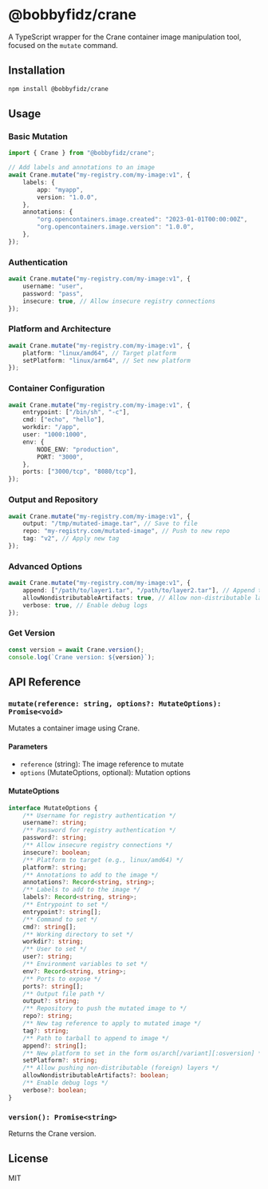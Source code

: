 # @bobbyfidz/crane

A TypeScript wrapper for the Crane container image manipulation tool, focused on the `mutate` command.

## Installation

```bash
npm install @bobbyfidz/crane
```

## Usage

### Basic Mutation

```typescript
import { Crane } from "@bobbyfidz/crane";

// Add labels and annotations to an image
await Crane.mutate("my-registry.com/my-image:v1", {
    labels: {
        app: "myapp",
        version: "1.0.0",
    },
    annotations: {
        "org.opencontainers.image.created": "2023-01-01T00:00:00Z",
        "org.opencontainers.image.version": "1.0.0",
    },
});
```

### Authentication

```typescript
await Crane.mutate("my-registry.com/my-image:v1", {
    username: "user",
    password: "pass",
    insecure: true, // Allow insecure registry connections
});
```

### Platform and Architecture

```typescript
await Crane.mutate("my-registry.com/my-image:v1", {
    platform: "linux/amd64", // Target platform
    setPlatform: "linux/arm64", // Set new platform
});
```

### Container Configuration

```typescript
await Crane.mutate("my-registry.com/my-image:v1", {
    entrypoint: ["/bin/sh", "-c"],
    cmd: ["echo", "hello"],
    workdir: "/app",
    user: "1000:1000",
    env: {
        NODE_ENV: "production",
        PORT: "3000",
    },
    ports: ["3000/tcp", "8080/tcp"],
});
```

### Output and Repository

```typescript
await Crane.mutate("my-registry.com/my-image:v1", {
    output: "/tmp/mutated-image.tar", // Save to file
    repo: "my-registry.com/mutated-image", // Push to new repo
    tag: "v2", // Apply new tag
});
```

### Advanced Options

```typescript
await Crane.mutate("my-registry.com/my-image:v1", {
    append: ["/path/to/layer1.tar", "/path/to/layer2.tar"], // Append tarballs
    allowNondistributableArtifacts: true, // Allow non-distributable layers
    verbose: true, // Enable debug logs
});
```

### Get Version

```typescript
const version = await Crane.version();
console.log(`Crane version: ${version}`);
```

## API Reference

### `mutate(reference: string, options?: MutateOptions): Promise<void>`

Mutates a container image using Crane.

#### Parameters

- `reference` (string): The image reference to mutate
- `options` (MutateOptions, optional): Mutation options

#### MutateOptions

```typescript
interface MutateOptions {
    /** Username for registry authentication */
    username?: string;
    /** Password for registry authentication */
    password?: string;
    /** Allow insecure registry connections */
    insecure?: boolean;
    /** Platform to target (e.g., linux/amd64) */
    platform?: string;
    /** Annotations to add to the image */
    annotations?: Record<string, string>;
    /** Labels to add to the image */
    labels?: Record<string, string>;
    /** Entrypoint to set */
    entrypoint?: string[];
    /** Command to set */
    cmd?: string[];
    /** Working directory to set */
    workdir?: string;
    /** User to set */
    user?: string;
    /** Environment variables to set */
    env?: Record<string, string>;
    /** Ports to expose */
    ports?: string[];
    /** Output file path */
    output?: string;
    /** Repository to push the mutated image to */
    repo?: string;
    /** New tag reference to apply to mutated image */
    tag?: string;
    /** Path to tarball to append to image */
    append?: string[];
    /** New platform to set in the form os/arch[/variant][:osversion] */
    setPlatform?: string;
    /** Allow pushing non-distributable (foreign) layers */
    allowNondistributableArtifacts?: boolean;
    /** Enable debug logs */
    verbose?: boolean;
}
```

### `version(): Promise<string>`

Returns the Crane version.

## License

MIT
